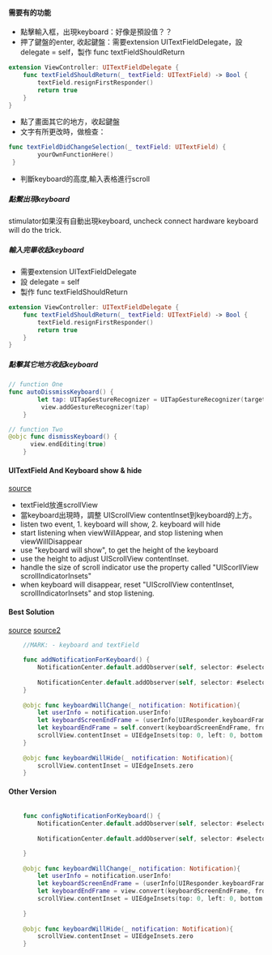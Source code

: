#### 需要有的功能
- 點擊輸入框，出現keyboard：好像是預設值？？
- 押了鍵盤的enter, 收起鍵盤：需要extension UITextFieldDelegate，設 delegate = self，製作 func textFieldShouldReturn
```swift
extension ViewController: UITextFieldDelegate {
    func textFieldShouldReturn(_ textField: UITextField) -> Bool {
        textField.resignFirstResponder()
        return true
    }
}
```
- 點了畫面其它的地方，收起鍵盤
- 文字有所更改時，做檢查：
```Swift
func textFieldDidChangeSelection(_ textField: UITextField) {
        yourOwnFunctionHere()
 }
```
- 判斷keyboard的高度,輸入表格進行scroll





##### 點繫出現keyboard
stimulator如果沒有自動出現keyboard, uncheck connect hardware keyboard will do the trick.

##### 輸入完畢收起keyboard
- 需要extension UITextFieldDelegate
- 設 delegate = self
- 製作 func textFieldShouldReturn

```swift
extension ViewController: UITextFieldDelegate {
    func textFieldShouldReturn(_ textField: UITextField) -> Bool {
        textField.resignFirstResponder()
        return true
    }
}
```

##### 點擊其它地方收起keyboard

```Swift
// function One
func autoDissmissKeyboard() {
        let tap: UITapGestureRecognizer = UITapGestureRecognizer(target: self, action: #selector(dismissKeyboard))
         view.addGestureRecognizer(tap)
    }

// function Two
@objc func dismissKeyboard() {
      view.endEditing(true)
    }
```

#### UITextField And Keyboard show & hide
[source](https://www.youtube.com/watch?v=kD6vw0hp5WU&t=682)
- textField放進scrollView
- 當keyboard出現時，調整 UIScrollView contentInset到keyboard的上方。
- listen two event, 1. keyboard will show, 2. keyboard will hide
- start listening when viewWillAppear, and stop listening when viewWillDisappear
- use "keyboard will show", to get the height of the keyboard
- use the height to adjust UIScrollView contentInset.
- handle the size of scroll indicator use the property called "UIScorllView scrollIndicatorInsets"
- when keyboard will disappear, reset "UIScrollView contentInset, scrollIndicatorInsets" and stop listening.


#### Best Solution
[source](https://www.youtube.com/watch?v=D3sxanj3vd8)
[source2](https://stackoverflow.com/questions/29903893/swift-get-keyboard-input-as-the-user-is-typing)

```Swift
    //MARK: - keyboard and textField
    
    func addNotificationForKeyboard() {
        NotificationCenter.default.addObserver(self, selector: #selector(keyboardWillChange), name: UIResponder.keyboardWillChangeFrameNotification, object: nil)
        
        NotificationCenter.default.addObserver(self, selector: #selector(keyboardWillHide), name: UIResponder.keyboardWillHideNotification, object: nil)
    }
    
    @objc func keyboardWillChange(_ notification: Notification){
        let userInfo = notification.userInfo!
        let keyboardScreenEndFrame = (userInfo[UIResponder.keyboardFrameEndUserInfoKey] as! NSValue).cgRectValue
        let keyboardEndFrame = self.convert(keyboardScreenEndFrame, from: self)
        scrollView.contentInset = UIEdgeInsets(top: 0, left: 0, bottom: keyboardEndFrame.height, right: 0)
    }
    
    @objc func keyboardWillHide(_ notification: Notification){
        scrollView.contentInset = UIEdgeInsets.zero
    }

```

#### Other Version
```Swift
 
    func configNotificationForKeyboard() {
        NotificationCenter.default.addObserver(self, selector: #selector(keyboardWillChange), name: UIResponder.keyboardWillShowNotification, object: nil)
       
        NotificationCenter.default.addObserver(self, selector: #selector(keyboardWillHide), name: UIResponder.keyboardWillHideNotification, object: nil)

    }
    
    @objc func keyboardWillChange(_ notification: Notification){
        let userInfo = notification.userInfo!
        let keyboardScreenEndFrame = (userInfo[UIResponder.keyboardFrameEndUserInfoKey] as! NSValue).cgRectValue
        let keyboardEndFrame = view.convert(keyboardScreenEndFrame, from: self.view)
        scrollView.contentInset = UIEdgeInsets(top: 0, left: 0, bottom: keyboardEndFrame.height, right: 0)
   
    }
    
    @objc func keyboardWillHide(_ notification: Notification){
        scrollView.contentInset = UIEdgeInsets.zero
    }
    
```
